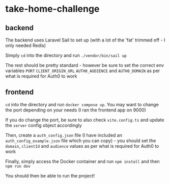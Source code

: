 # take-home-challenge

## backend
The backend uses Laravel Sail to set up (with a lot of the 'fat' trimmed off - I only needed Redis)

Simply `cd` into the directory and run `./vendor/bin/sail up`

The rest should be pretty standard - however be sure to set the correct env variables `PORT` `CLIENT_ORIGIN_URL` `AUTH0_AUDIENCE` and `AUTH0_DOMAIN` as per what is required for Auth0 to work

## frontend
`cd` into the directory and run `docker compose up`. You may want to change the port depending on your needs (I ran the frontend app on 9000)

If you do change the port, be sure to also check `vite.config.ts` and update the `server` config object accordingly

Then, create a `auth_config.json` file (I have included an `auth_config_example.json` file which you can copy) - you should set the `domain`, `clientId` and `audience` values as per what is required for Auth0 to work

Finally, simply access the Docker container and run `npm install` and then `npm run dev`

You should then be able to run the project!

